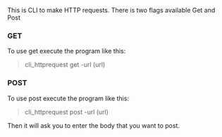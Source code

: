 This is CLI to make HTTP requests. There is two flags available Get and Post

### GET

To use get execute the program like this:

> cli_httprequest get -url (url)
  
 ### POST
  
 To use post execute the program like this:
  
  > cli_httprequest post -url (url)
  
  Then it will ask you to enter the body that you want to post.
  
